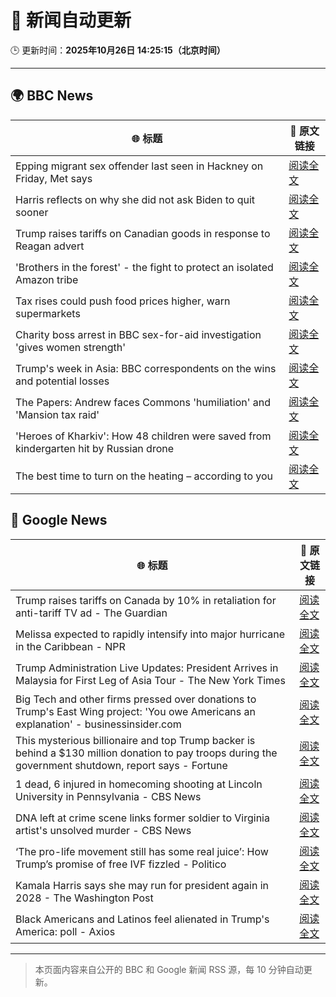 # 🧠 新闻自动更新

🕒 更新时间：**2025年10月26日 14:25:15（北京时间）**

---

## 🌍 BBC News

| 🌐 标题 | 🔗 原文链接 |
|--------|-------------|
| Epping migrant sex offender last seen in Hackney on Friday, Met says | [阅读全文](https://www.bbc.com/news/articles/cn97jpy41n0o?at_medium=RSS&at_campaign=rss) |
| Harris reflects on why she did not ask Biden to quit sooner | [阅读全文](https://www.bbc.com/news/articles/cj412zgvy4do?at_medium=RSS&at_campaign=rss) |
| Trump raises tariffs on Canadian goods in response to Reagan advert | [阅读全文](https://www.bbc.com/news/articles/cx2ljgrm78zo?at_medium=RSS&at_campaign=rss) |
| 'Brothers in the forest' - the fight to protect an isolated Amazon tribe | [阅读全文](https://www.bbc.com/news/articles/cjw92x915xlo?at_medium=RSS&at_campaign=rss) |
| Tax rises could push food prices higher, warn supermarkets | [阅读全文](https://www.bbc.com/news/articles/c620gy43pe4o?at_medium=RSS&at_campaign=rss) |
| Charity boss arrest in BBC sex-for-aid investigation 'gives women strength' | [阅读全文](https://www.bbc.com/news/articles/cgkzg680j7lo?at_medium=RSS&at_campaign=rss) |
| Trump's week in Asia: BBC correspondents on the wins and potential losses | [阅读全文](https://www.bbc.com/news/articles/c9d6jnn37l2o?at_medium=RSS&at_campaign=rss) |
| The Papers: Andrew faces Commons 'humiliation' and 'Mansion tax raid' | [阅读全文](https://www.bbc.com/news/articles/c6256l7xy86o?at_medium=RSS&at_campaign=rss) |
| 'Heroes of Kharkiv': How 48 children were saved from kindergarten hit by Russian drone | [阅读全文](https://www.bbc.com/news/articles/c9q1w9ypl8jo?at_medium=RSS&at_campaign=rss) |
| The best time to turn on the heating – according to you | [阅读全文](https://www.bbc.com/news/articles/cgqly9ynnd4o?at_medium=RSS&at_campaign=rss) |

## 📰 Google News

| 🌐 标题 | 🔗 原文链接 |
|--------|-------------|
| Trump raises tariffs on Canada by 10% in retaliation for anti-tariff TV ad - The Guardian | [阅读全文](https://news.google.com/rss/articles/CBMiigFBVV95cUxPTGRLT0lFZUdpa3F4bzhQbGdUZjRZZExfcU9fUG5uWlppZ3Q0b0RJTjJvcUJPeUo0ejZCbjNzXzRwU21DdEtDTWdGblhpWHpkWEE1LW9ZZjlSanVUSUMwdnJoT1RkbjE4QnNHMl9ZLWNBTWc5T05UbzM5ZlNNaDN5TUFTTGlBMWRsUXc?oc=5) |
| Melissa expected to rapidly intensify into major hurricane in the Caribbean - NPR | [阅读全文](https://news.google.com/rss/articles/CBMivAFBVV95cUxPRGJVNWNOaHFQWHJhLXJLU0hRQUtkbkZEZDJROF9yMXc0VzVfUXRGNW9VeG4wb1pDd01EeXdieVBwTVhDM0xJLWtLU255ZWRRN0plUGw5OTdGVW5VdUk5V2VpM0t0b0l2T1Z5aW5iUlViRUIxX0xRS3pPb1lkRHp6a3lHMnQyQ2hDWlN5c0JoVjk1QXFsQmFiTTJ4MkREUl9Xc1ZoREJCUkRrWkxWVlN6X1E2aVU2LWlVN19Zag?oc=5) |
| Trump Administration Live Updates: President Arrives in Malaysia for First Leg of Asia Tour - The New York Times | [阅读全文](https://news.google.com/rss/articles/CBMiakFVX3lxTE1ObE1RMk1sN01GZ0E2cFktdDZMS1lNOW9HRzBlOVZZQnRpc1hQaTBmOFpURlU4aFpUUW56YVZSMEdLWU1zVXdSZTNVNnFGQ1NSaW91Y2M4WXJBUVMxTS1TR1ppODRaUnFfdHc?oc=5) |
| Big Tech and other firms pressed over donations to Trump's East Wing project: 'You owe Americans an explanation' - businessinsider.com | [阅读全文](https://news.google.com/rss/articles/CBMimAFBVV95cUxPdEtBUEhaMWp6ZnV6cUlLMzZ3V1VTUmRxanNTNXJWWEZkbk02Njc1VlZJMTU2dHBJdEdmWDljM0JaQVdQVW9pMV9rZUptTXlXQlJwTXlySDFqYjRMTkkxQmFibXVCSm82Y2dYc0pYRUg5S3B4NXI2aFAyelk1M3hWTnVHTVVMbXMxbXZwQVRxZ2d5V0gyZVF0bA?oc=5) |
| This mysterious billionaire and top Trump backer is behind a $130 million donation to pay troops during the government shutdown, report says - Fortune | [阅读全文](https://news.google.com/rss/articles/CBMiqAFBVV95cUxQemdWMUlpVmVBS196a0ZGZXR4d0VkaHl0WS1OT3U1YWFWT2cybnZFNXV0amxjUW1pMl9qdnRwSF9rVXE5Z1ZXWEEyZVJ2ejZtRWFmXzFwRXBzTmVfdU5BYmlVQVR2TU8xcWw0X25IYXlxWVpadng0cWUxMGZhYUNyLVZCVXZoMzlfNEFJeUJQdE1Lc0VSaExoTjdEb1hTb0NmWFRxOXd1SEM?oc=5) |
| 1 dead, 6 injured in homecoming shooting at Lincoln University in Pennsylvania - CBS News | [阅读全文](https://news.google.com/rss/articles/CBMihwFBVV95cUxORlJUV0R1Z1VqbXdGbjFPaFdUM2Jkbm1vR0RlN0lXSVptVUg3LWhzZkxvbUxzaVdra3lESVc3Z3k2Z0Zkbk9VT0loVFl4RTBYMWNUWFN4VjlYVDAxVEdUaWpvazg1VVp3LXdpdUg4WllzRG9JVXlOak5hbENOQ3Q5N201Z1RMX1k?oc=5) |
| DNA left at crime scene links former soldier to Virginia artist's unsolved murder - CBS News | [阅读全文](https://news.google.com/rss/articles/CBMilwFBVV95cUxQSjRRRE5PWS15MTNGcVFYQldRUGh4b0ZxWUFVcmNkS0szTzlOVG5KVng1UFNZUGt2UmhHSTljSFBJZDkyU2xkTnNWNEhKbDh3REVldlgyYjA5T05kR2RpOElsZlRLdlVUTmJqR2Nja0FadmNHRjE0MlFiUkw5NkdxTXRMMXhEcDhGSVA4NXBaSE5aLWZqYVpF0gGcAUFVX3lxTE9JV1pTbjlOS25FenZqdV9yNnhhdXBhbTJFc0xDLUo5UDBwV2QxbC1UXzZXRENHaHoyNXZQeGIxX0xGWGxZb21UVXhfajBtWFZ4OGFySXE4UEZqamZiUi16d0ZhUXRWUm5EUmRIQ2JwRHVwY2xxeXdpTTY3NnQyOWdPRUl4b0ZWWEpnejJ4WnRUUnR1U2xaWXNQSXZCUQ?oc=5) |
| ‘The pro-life movement still has some real juice’: How Trump’s promise of free IVF fizzled - Politico | [阅读全文](https://news.google.com/rss/articles/CBMi0gFBVV95cUxOX1daTktYR0o1SGF2SlRHLXpSdHhudWFtdzVJYk1Oc3Z5Qm5UbjltbUt1R1l3X2Z3WGJDMHN5YjJfS1FCQzV6TXB4U0NPOWxSOFNFTnVOMDM4N3pzcWtDTUpYY3NNcXlXb3NGcVo0ZnpKcmdWVXhJWFpraEp6TlMxWTh3a0NCdVlRSWRfQ05Ib29IZllid0lXRnlWSFRMY1JjUk9jZnhENW9NbjdlV1V4bmc0TmhvZE00RU14bmlZUkFZM0NrSHRKUlZnckZoR2hpbWc?oc=5) |
| Kamala Harris says she may run for president again in 2028 - The Washington Post | [阅读全文](https://news.google.com/rss/articles/CBMihgFBVV95cUxNR0V1cEdOLWNYekZMcEozZkdSZ0hocEIxcnpRdWVaYjZsSnk5MVBrYWFKQmQxRGlCQXVUM3Buc1lRYVNEMFlWZWJKVnBRNnRxdTdubFIzRHJwMmJBMmNGanhPTjRQU3hWdzRKcU84SnNENXNZTUhaNUFhZXl5am00VFJLNnN2dw?oc=5) |
| Black Americans and Latinos feel alienated in Trump's America: poll - Axios | [阅读全文](https://news.google.com/rss/articles/CBMigwFBVV95cUxOdjFqZVJ3czkxQlNVNTVfVVRFcHREQlk1YjZQM1B2bExZbnNGd213LW9aY1ltVkZkaFhma1VISFdQU1JSUHl5UEtNcVpQYjRfcnlqWUQydDZ0WjhrUXFZT2k1VkY0WS12OFFoTTZTV2pwVVhlQkxSY0E1VEgxdl9ON1Ftdw?oc=5) |

---
> 本页面内容来自公开的 BBC 和 Google 新闻 RSS 源，每 10 分钟自动更新。